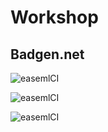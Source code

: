 # Workshop

## Badgen.net

![easemlCI](https://badgen.net/runkit/untitled-0o7d9uwg2653/leaguilar/AIknowthatfeel/status)

![easemlCI](https://badgen.net/runkit/untitled-0o7d9uwg2653/leaguilar/AIknowthatfeel/fail_type)

![easemlCI](https://badgen.net/runkit/untitled-0o7d9uwg2653/leaguilar/AIknowthatfeel/run_count)

<!---

## Shields.io
![easemlCI](https://img.shields.io/endpoint?url=https://untitled-00vyckcohlbb.runkit.sh/leaguilar/AIknowthatfeel/status)

![easemlCI](https://img.shields.io/endpoint?url=https://untitled-00vyckcohlbb.runkit.sh/leaguilar/AIknowthatfeel/fail_type)

![easemlCI](https://img.shields.io/endpoint?url=https://untitled-00vyckcohlbb.runkit.sh/leaguilar/AIknowthatfeel/run_count)
--->
